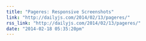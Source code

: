 ```yaml
---
title: "Pageres: Responsive Screenshots"
link: "http://dailyjs.com/2014/02/13/pageres/"
rss_link: "http://dailyjs.com/2014/02/13/pageres/"
date: "2014-02-18 05:35:20pm"
---
```

